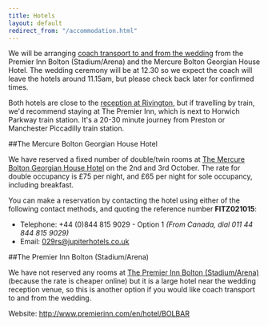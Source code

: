 ```yaml
---
title: Hotels
layout: default
redirect_from: "/accommodation.html"
---
```


<div class="panel panel-info">
  <div class="panel-body">
    <p>We will be arranging <a href="transport.html">coach transport to and from the wedding</a> from the Premier Inn Bolton (Stadium/Arena) and the Mercure Bolton Georgian House Hotel. The wedding ceremony will be at 12.30 so we expect the coach will leave the hotels around 11.15am, but please check back later for confirmed times.</p>   
    <p>Both hotels are close to the <a href="location.html">reception at Rivington</a>, but if travelling by train, we'd recommend staying at The Premier Inn, which is next to Horwich Parkway train station. It's a 20-30 minute journey from Preston or Manchester Piccadilly train station.</p>
  </div>
</div>

##The Mercure Bolton Georgian House Hotel

We have reserved a fixed number of double/twin rooms at <a target="_blank" href="http://www.mercurebolton.co.uk/">The Mercure Bolton Georgian House Hotel</a> on the 2nd and 3rd October. The rate for double occupancy is £75 per night, and £65 per night for sole occupancy, including breakfast. 

You can make a reservation by contacting the hotel using either of the following contact methods, and quoting the reference number **FITZ021015**:

* Telephone: +44 (0)844 815 9029 - Option 1 *(From Canada, dial 011 44 844 815 9029)*
* Email: [029rs@jupiterhotels.co.uk](mailto:029rs@jupiterhotels.co.uk)


##The Premier Inn Bolton (Stadium/Arena)

We have not reserved any rooms at <a target="_blank" href="http://www.premierinn.com/en/hotel/BOLBAR/">The Premier Inn Bolton (Stadium/Arena)</a> (because the rate is cheaper online) but it is a large hotel near the wedding reception venue, so this is another option if you would like coach transport to and from the wedding.

Website: <a target="_blank" href="http://www.premierinn.com/en/hotel/BOLBAR/">http://www.premierinn.com/en/hotel/BOLBAR</a>




